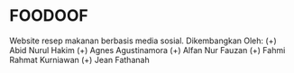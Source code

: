 # FOODOOF
Website resep makanan berbasis media sosial.
Dikembangkan Oleh:
(+) Abid Nurul Hakim
(+) Agnes Agustinamora
(+) Alfan Nur Fauzan
(+) Fahmi Rahmat Kurniawan
(+) Jean Fathanah
